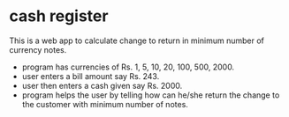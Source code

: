 # cash register

This is a web app to calculate change to return in minimum number of currency notes.

- program has currencies of Rs. 1, 5, 10, 20, 100, 500, 2000.
- user enters a bill amount say Rs. 243.
- user then enters a cash given say Rs. 2000.
- program helps the user by telling how can he/she return the change to the customer with minimum number of notes.

